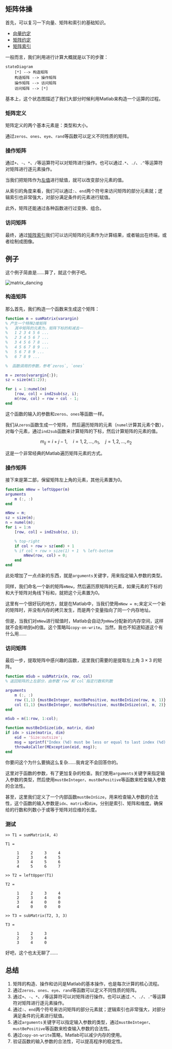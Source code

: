 ## 矩阵体操

首先，可以复习一下向量、矩阵和索引的基础知识。

- [向量约定](/posts/matlab/vectors-in-matlab/)
- [矩阵约定](/posts/matlab/matrix-in-matlab/)
- [矩阵索引](/posts/matlab/indexing_in_matlab/)

一般而言，我们利用进行计算大概就是以下的步骤：

```mermaid
stateDiagram
    [*] --> 构造矩阵
    构造矩阵 --> 操作矩阵
    操作矩阵 --> 访问矩阵
    访问矩阵 --> [*]
```

基本上，这个状态图描述了我们大部分时候利用Matlab来构造一个运算的过程。

### 矩阵定义

矩阵定义的两个基本元素是：类型和大小。

通过`zeros`、`ones`、`eye`、`rand`等函数可以定义不同性质的矩阵。

### 操作矩阵

通过`+`、`-`、`*`、`/`等运算符可以对矩阵进行操作。也可以通过`.*`、`./`、`.^`等运算符对矩阵进行逐元素操作。

当我们把矩阵作为[左值](/posts/matlab/lval-and-rval-in-matlab/)进行赋值，就可以改变部分元素的值。

从索引的角度来看，我们可以通过`:`、`end`两个符号来访问矩阵的部分元素就；逻辑索引也非常强大，对部分满足条件的元素进行赋值。

此外，矩阵还能通过各种函数进行过变换、组合。

### 访问矩阵

最终，通过[矩阵索引](/posts/matlab/indexing_in_matlab/)我们可以访问矩阵的元素作为计算结果，或者输出在终端，或者绘制成图像。

## 例子

这个例子简直是……算了，就这个例子吧。

![matrix_dancing](/matlab-img/matrix-sample.png)

### 构造矩阵

那么首先，我们构造一个函数来生成这个矩阵：

```matlab
function m = sumMatrix(varargin)
% 产生一个特殊2维矩阵
%   其中矩阵的元素为，矩阵下标的和减去一
%   1 2 3 4 5 6 ...
%   2 3 4 5 6 7 ...
%   3 4 5 6 7 8 ...
%   4 5 6 7 8 9 ...
%   5 6 7 8 9 ...
%   6 7 8 9 ...

%  函数调用的参数，参考`zeros`, `ones`

m = zeros(varargin{:});
sz = size(m(1:2));

for i = 1:numel(m)
    [row, col] = ind2sub(sz, i);
    m(row, col) = row + col - 1;
end
```

这个函数的输入的参数和`zeros`、`ones`等函数一样。

我们从`zeros`函数生成一个矩阵， 然后遍历矩阵的元素（`numel`计算其元素个数），对每个元素，通过`ind2sub`函数来计算矩阵的下标，然后计算矩阵的元素的值。

$$
m_{ij} = i + j - 1, \quad i = 1, 2, \ldots, n_1, \quad j = 1, 2, \ldots, n_2
$$

这是一个非常经典的Matlab遍历矩阵元素的方式。

### 操作矩阵

接下来是第二部，保留矩阵左上角的元素，其他元素置为0。


```matlab
function mNew = leftUpper(m)
arguments
    m (:, :)
end

mNew = m;
sz = size(m);
n = numel(m);
for i = 1:n
    [row, col] = ind2sub(sz, i);

    % top-right
    if col + row > sz(end) + 1 
    % if col + row > size(1) + 1  % left-bottom
        mNew(row, col) = 0;
    end
end
```

此处增加了一点点新的东西，就是`arguments`关键字，用来指定输入参数的类型。

同样，我们命名一个新的矩阵`mNew`，然后遍历原矩阵的元素，如果元素的下标的和大于矩阵对角线下标和，就把这个元素置为0。

这里有一个很好玩的地方，就是在Matlab中，当我们使用`mNew = m;`来定义一个新的矩阵时，并没有内存的拷贝发生，而是两个变量指向了同一个内存地址。

但是，当我们对`mNew`进行赋值时，Matlab会自动为`mNew`分配新的内存空间，这样就不会影响到`m`的值。这个策略叫`copy-on-write`。当然，我也不知道知道这个有什么用……

### 访问矩阵

最后一步，提取矩阵中感兴趣的函数，这里我们需要的是提取左上角 $3\times 3$ 的矩阵。

```matlab
function mSub = subMatrix(m, row, col)
% 返回矩阵的上左部分，由参数`row`和`col`指定行数和列数

arguments
    m (:, :) 
    row (1,1) {mustBeInteger, mustBePositive, mustBeInSize(row, m, 1)}
    col (1,1) {mustBeInteger, mustBePositive, mustBeInSize(col, m, 2)} 
end

mSub = m(1:row, 1:col);

function mustBeInSize(idx, matrix, dim)
if idx > size(matrix, dim)
    eid = 'Size:outsize';
    msg = sprintf("Index (%d) must be less or equal to last index (%d) in given dimesion (%d)", idx, size(matrix, dim), dim);
    throwAsCaller(MException(eid, msg));
end
```

你要问这个为什么要搞这么复杂……我肯定不会回答你的。

这里对于函数的参数，有了更加复杂的检查。我们使用`arguments`关键字来指定输入参数的类型，然后使用`mustBeInteger`、`mustBePositive`等函数来检查输入参数的合法性。

甚至，这里我们定义了一个内部函数`mustBeInSize`，用来检查输入参数的合法性，这个函数的输入参数是`idx`、`matrix`和`dim`，分别是索引、矩阵和维度。确保给的行数和列数小于或等于矩阵对应维的长度。

### 测试

```
>> T1 = sumMatrix(4, 4)

T1 =

     1     2     3     4
     2     3     4     5
     3     4     5     6
     4     5     6     7

>> T2 = leftUpper(T1)

T2 =

     1     2     3     4
     2     3     4     0
     3     4     0     0
     4     0     0     0

>> T3 = subMatrix(T2, 3, 3)

T3 =

     1     2     3
     2     3     4
     3     4     0
```

好吧，这个也太无聊了……


## 总结

1. 矩阵的构造、操作和访问是Matlab的基本操作，也是每次计算的核心流程。
2. 通过`zeros`、`ones`、`eye`、`rand`等函数可以定义不同性质的矩阵。
3. 通过`+`、`-`、`*`、`/`等运算符可以对矩阵进行操作。也可以通过`.*`、`./`、`.^`等运算符对矩阵进行逐元素操作。
4. 通过`:`、`end`两个符号来访问矩阵的部分元素就；逻辑索引也非常强大，对部分满足条件的元素进行赋值。
5. 通过`arguments`关键字可以指定输入参数的类型，通过`mustBeInteger`、`mustBePositive`等函数来检查输入参数的合法性。
6. 通过`copy-on-write`策略，Matlab可以减少内存的使用。
7. 验证函数的输入参数的合法性，可以提高程序的稳定性。